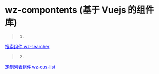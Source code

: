 # wz-compontents (基于 Vuejs 的组件库)

> 1.  <a style="color:blue;text-decoration:underline;" href="https://github.com/wolf-cao/wz-compontents/tree/master/packages/searcher">
  搜索组件 wz-searcher
</a>
> 2.  <a style="color:blue;text-decoration:underline;" href="https://github.com/wolf-cao/wz-compontents/tree/master/packages/cusList">
  定制列表组件 wz-cus-list
</a>
